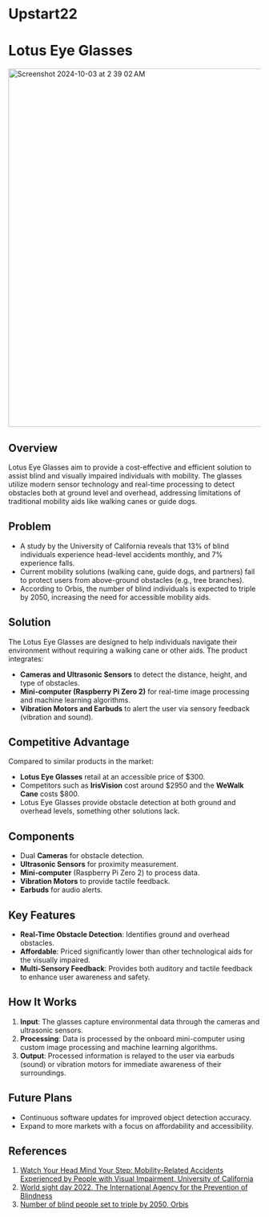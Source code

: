 # Upstart22

# Lotus Eye Glasses

<img width="714" alt="Screenshot 2024-10-03 at 2 39 02 AM" src="https://github.com/user-attachments/assets/a303e698-144e-42ce-acff-a306cded058d">


## Overview
Lotus Eye Glasses aim to provide a cost-effective and efficient solution to assist blind and visually impaired individuals with mobility. The glasses utilize modern sensor technology and real-time processing to detect obstacles both at ground level and overhead, addressing limitations of traditional mobility aids like walking canes or guide dogs.

## Problem
- A study by the University of California reveals that 13% of blind individuals experience head-level accidents monthly, and 7% experience falls. 
- Current mobility solutions (walking cane, guide dogs, and partners) fail to protect users from above-ground obstacles (e.g., tree branches).
- According to Orbis, the number of blind individuals is expected to triple by 2050, increasing the need for accessible mobility aids.

## Solution
The Lotus Eye Glasses are designed to help individuals navigate their environment without requiring a walking cane or other aids. The product integrates:
- **Cameras and Ultrasonic Sensors** to detect the distance, height, and type of obstacles.
- **Mini-computer (Raspberry Pi Zero 2)** for real-time image processing and machine learning algorithms.
- **Vibration Motors and Earbuds** to alert the user via sensory feedback (vibration and sound).

## Competitive Advantage
Compared to similar products in the market:
- **Lotus Eye Glasses** retail at an accessible price of $300.
- Competitors such as **IrisVision** cost around $2950 and the **WeWalk Cane** costs $800.
- Lotus Eye Glasses provide obstacle detection at both ground and overhead levels, something other solutions lack.

## Components
- Dual **Cameras** for obstacle detection.
- **Ultrasonic Sensors** for proximity measurement.
- **Mini-computer** (Raspberry Pi Zero 2) to process data.
- **Vibration Motors** to provide tactile feedback.
- **Earbuds** for audio alerts.

## Key Features
- **Real-Time Obstacle Detection**: Identifies ground and overhead obstacles.
- **Affordable**: Priced significantly lower than other technological aids for the visually impaired.
- **Multi-Sensory Feedback**: Provides both auditory and tactile feedback to enhance user awareness and safety.
  
## How It Works
1. **Input**: The glasses capture environmental data through the cameras and ultrasonic sensors.
2. **Processing**: Data is processed by the onboard mini-computer using custom image processing and machine learning algorithms.
3. **Output**: Processed information is relayed to the user via earbuds (sound) or vibration motors for immediate awareness of their surroundings.

## Future Plans
- Continuous software updates for improved object detection accuracy.
- Expand to more markets with a focus on affordability and accessibility.

## References
1. [Watch Your Head Mind Your Step: Mobility-Related Accidents Experienced by People with Visual Impairment, University of California](https://engineering.ucsc.edu/sites/default/files/technical-reports/UCSC-SOE-10-24.pdf)
2. [World sight day 2022, The International Agency for the Prevention of Blindness](https://www.iapb.org/world-sight-day/)
3. [Number of blind people set to triple by 2050, Orbis](https://can.orbis.org/en/news/2017/number-of-blind-people-set-to-triple-by-2050-1#:~:text=253%20million%20people%20are%20visually1990%20to%203.38%25%20in%202015)
